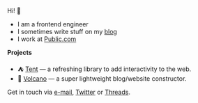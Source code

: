 Hi! 👋

- I am a frontend engineer
- I sometimes write stuff on my [blog](https://itsmeseb.dev)
- I work at [Public.com](https://public.com)

**Projects**

- ⛺ [Tent](https://github.com/tentjs/tent) — a refreshing library to add interactivity to the web.
- 🌋 [Volcano](https://github.com/sebkolind/volcano) — a super lightweight blog/website constructor.

Get in touch via [e-mail](mailto:artiste_avid_0z@icloud.com), [Twitter](https://x.com/seb_lks) or [Threads](https://threads.net/sebkolind).

<!---
sebkolind/sebkolind is a ✨ special ✨ repository because its `README.md` (this file) appears on your GitHub profile.
You can click the Preview link to take a look at your changes.
--->
